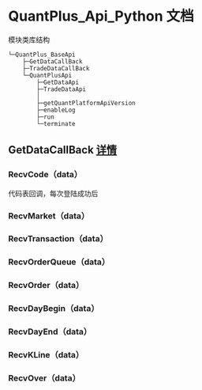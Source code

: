 # QuantPlus_Api_Python 文档

模块类库结构

```
└─QuantPlus_BaseApi
	├─GetDataCallBack
	├─TradeDataCallBack
	└─QuantPlusApi
		├─GetDataApi
		├─TradeDataApi
		│
		├─getQuantPlatformApiVersion
		├─enableLog
		├─run
		└─terminate
```
## GetDataCallBack  [详情](https://github.com/abramwang/QuantPlusApi_Python/blob/master/doc/GetDataCallBack.md "详情")

### RecvCode（data）

代码表回调，每次登陆成功后

### RecvMarket（data）

### RecvTransaction（data）

### RecvOrderQueue（data）

### RecvOrder（data）

### RecvDayBegin（data）

### RecvDayEnd（data）

### RecvKLine（data）

### RecvOver（data）

